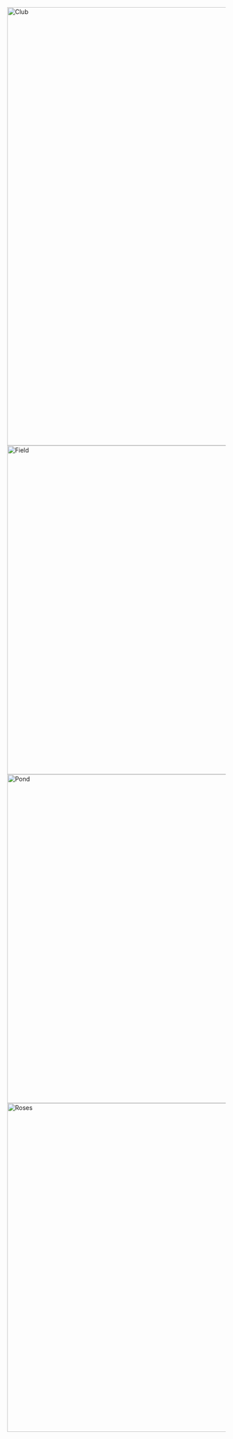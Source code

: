 <img src = "assets/images/club.png" alt = "Club" title = "Shot of Olde Club window" style = "width:756px; height:1008px;" />
<img src = "assets/images/field.png" alt = "Field" title = "Shot of Josie in flower field" style = "width:1008px; height:756px;" />
<img src = "assets/images/pond.png" alt = "Pond" title = "Shot of goldfish pond" style = "width:1008px; height:756px;" />
<img src = "assets/images/roses.png" alt = "Roses" title = "Shot of rose wall" style = "width:1008px; height:756px;" />
